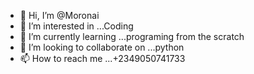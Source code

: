 - 👋 Hi, I’m @Moronai
- 👀 I’m interested in ...Coding
- 🌱 I’m currently learning ...programing from the scratch 
- 💞️ I’m looking to collaborate on ...python
- 📫 How to reach me ...+2349050741733

<!---
Moronai/Moronai is a ✨ special ✨ repository because its `README.md` (this file) appears on your GitHub profile.
You can click the Preview link to take a look at your changes.
--->
